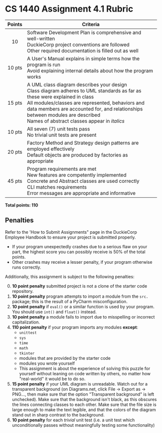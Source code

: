 # CS 1440 Assignment 4.1 Rubric

| Points | Criteria
|:------:|--------------------------------------------------------------------------------
| 10     | Software Development Plan is comprehensive and well-written<br/>DuckieCorp project conventions are followed<br/>Other required documentation is filled out as well
| 10 pts | A User's Manual explains in simple terms how the program is run<br/>Avoid explaining internal details about how the program works
| 15 pts | A UML class diagram describes your design<br/>Class diagram adheres to UML standards as far as these were explained in class<br/>All modules/classes are represented, behaviors and data members are accounted for, and relationships between modules are described<br/>Names of abstract classes appear in *italics*
| 10 pts | All seven (7) unit tests pass<br/>No trivial unit tests are present
| 20 pts | Factory Method and Strategy design patterns are employed effectively<br/>Default objects are produced by factories as appropriate
| 45 pts | Program requirements are met<br/>New features are competently implemented<br/>Concrete and Abstract classes are used correctly<br/>CLI matches requirements<br/>Error messages are appropriate and informative

**Total points: 110**


## Penalties

Refer to the 'How to Submit Assignments" page in the DuckieCorp Employee Handbook to ensure your project is submitted properly.

*   If your program unexpectedly crashes due to a serious flaw on your part, the highest score you can possibly receive is 50% of the total points.
*   Other crashes may receive a lesser penalty, if your program otherwise runs correctly.

Additionally, this assignment is subject to the following penalties:

0.  **10 point penalty** submitted project is not a clone of the starter code repository.
1.  **10 point penalty** program attempts to import a module from the `src.` package; this is the result of a PyCharm misconfiguration.
2.  **10 point penalty** if `eval()` or a similar function is used by your program.  You should use `int()` and `float()` instead.
3.  **10 point penalty** a module fails to import due to misspelling or incorrect capitalization.
4.  **110 point penalty** if your program imports any modules **except**:
    *   `unittest`
    *   `sys`
    *   `time`
    *   `math`
    *   `tkinter`
    *   modules that are provided by the starter code
    *   modules you wrote yourself
    *   This assignment is about the experience of solving this puzzle for yourself without leaning on code written by others, no matter how "real-world" it would be to do so.
5.  **15 point penalty**  if your UML diagram is unreadable.  Watch out for a transparent background (on Diagrams.net, click File -> Export as -> PNG..., then make sure that the option "Transparent background" is left unchecked).  Make sure that the background isn't black, as this obscures the lines connecting classes to each other.  Make sure that the file size is large enough to make the text legible, and that the colors of the diagram stand out in sharp contrast to the background.
6.  **10 point penalty** for each  _trivial_ unit test (i.e. a unit test which unconditionally passes without meaningfully testing some functionality)
